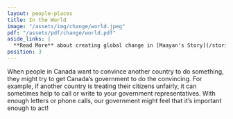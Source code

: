 ```yaml
---
layout: people-places
title: In the World
image: "/assets/img/change/world.jpeg"
pdf: "/assets/pdf/change/world.pdf"
aside_links: |
  **Read More** about creating global change in [Maayan's Story](/stories/maayan-ziv) and [Educating Yourself](/strategy/educate-yourself)
position: 3
---
```


When people in Canada want to convince another country to do something, they might try to get Canada’s government to do the convincing. For example, if another country is treating their citizens unfairly, it can sometimes help to call or write to your government representatives. With enough letters or phone calls, our government might feel that it’s important enough to act!
